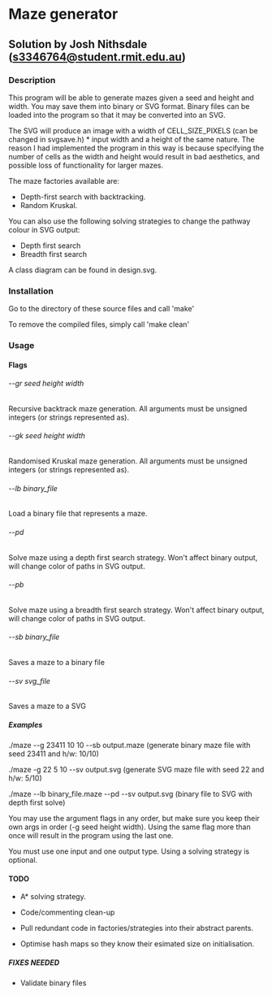 Maze generator
==============

Solution by Josh Nithsdale (s3346764@student.rmit.edu.au)
---------------------------------------------------------


### Description
This program will be able to generate mazes given a seed and height and width.
You may save them into binary or SVG format. Binary files can be loaded into
the program so that it may be converted into an SVG.

The SVG will produce an image with a width of CELL_SIZE_PIXELS (can be changed
in svgsave.h) * input width and a height of the same nature.
The reason I had implemented the program in this way is because specifying the
number of cells as the width and height would result in bad aesthetics, and
possible loss of functionality for larger mazes.

The maze factories available are:
* Depth-first search with backtracking.
* Random Kruskal. 

You can also use the following solving strategies to change the pathway colour in SVG output:
* Depth first search 
* Breadth first search

A class diagram can be found in design.svg.



### Installation
Go to the directory of these source files and call
    'make'

To remove the compiled files, simply call
    'make clean'



### Usage

#### Flags
###### --gr seed height width
Recursive backtrack maze generation.
All arguments must be unsigned integers (or strings represented as).

###### --gk seed height width
Randomised Kruskal maze generation.
All arguments must be unsigned integers (or strings represented as).

###### --lb binary_file
Load a binary file that represents a maze.

###### --pd
Solve maze using a depth first search strategy. 
Won't affect binary output, will change color of paths in SVG output.

###### --pb
Solve maze using a breadth first search strategy. 
Won't affect binary output, will change color of paths in SVG output.

###### --sb binary_file
Saves a maze to a binary file

###### --sv svg_file
Saves a maze to a SVG

##### Examples

./maze --g 23411 10 10 --sb output.maze   (generate binary maze file with seed 23411 and h/w: 10/10)

./maze -g 22 5 10 --sv output.svg    (generate SVG maze file with seed 22 and h/w: 5/10)

./maze --lb binary_file.maze --pd --sv output.svg   (binary file to SVG with depth first solve)


You may use the argument flags in any order, but make sure you keep their own args 
in order (-g seed height width). Using the same flag more than once will result
in the program using the last one.

You must use one input and one output type. Using a solving strategy is optional.


#### TODO
- A* solving strategy.

- Code/commenting clean-up
- Pull redundant code in factories/strategies into their abstract parents.
- Optimise hash maps so they know their esimated size on initialisation. 




##### FIXES NEEDED
* Validate binary files
